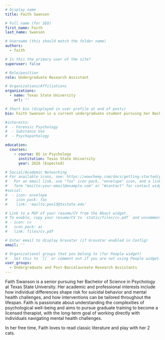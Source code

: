 ```yaml
---
# Display name
title: Faith Swanson

# Full name (for SEO)
first_name: Faith
last_name: Swanson

# Username (this should match the folder name)
authors:
  - faith

# Is this the primary user of the site?
superuser: false

# Role/position
role: Undergraduate Research Assistant

# Organizations/Affiliations
organizations:
  - name: Texas State University
    url: ''

# Short bio (displayed in user profile at end of posts)
bio: Faith Swanson is a current undergraduate student pursuing her Bachelor of Science in Psychology at Texas State University. 

#interests:
#  - Forensic Psychology
#  - Substance Use
#  - Psychopathology

education:
  courses:
    - course: BS in Psychology
      institution: Texas State University
      year: 2026 (Expected)

# Social/Academic Networking
# For available icons, see: https://wowchemy.com/docs/getting-started/page-builder/#icons
#   For an email link, use "fas" icon pack, "envelope" icon, and a link in the
#   form "mailto:your-email@example.com" or "#contact" for contact widget.
#social:
#  - icon: envelope
#    icon_pack: fas
#    link: 'mailto:pex13@txstate.edu'

# Link to a PDF of your resume/CV from the About widget.
# To enable, copy your resume/CV to `static/files/cv.pdf` and uncomment the lines below.
# - icon: cv
#   icon_pack: ai
#   link: files/cv.pdf

# Enter email to display Gravatar (if Gravatar enabled in Config)
email: ''

# Organizational groups that you belong to (for People widget)
#   Set this to `[]` or comment out if you are not using People widget.
user_groups:
  - Undergraduate and Post-Baccalaureate Research Assistants
---
```


Faith Swanson is a senior pursuing her Bachelor of Science in Psychology at Texas State University. Her academic and professional interests include how individual differences shape risk for suicidal behavior and mental health challenges, and how interventions can be tailored throughout the lifespan. Faith is passionate about understanding the complexities of psychological well-being and aims to pursue graduate training to become a licensed therapist, with the long-term goal of working directly with individuals navigating mental health challenges. 

In her free time, Faith loves to read classic literature and play with her 2 cats.